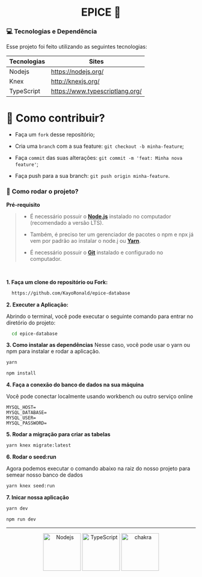 <h1 align="center">
    <strong>EPICE 💜</strong>
</h1>


### **💻 Tecnologias e Dependência**

Esse projeto foi feito utilizando as seguintes tecnologias:

| Tecnologias | Sites |
| ------ | ------ |
| Nodejs | https://nodejs.org/ |
| Knex | http://knexjs.org/ |
| TypeScript | https://www.typescriptlang.org/ |


# 🤔 **Como contribuir?**

- Faça um `fork` desse repositório;
  
- Cria uma `branch` com a sua feature: `git checkout -b minha-feature`;
  
- Faça `commit` das suas alterações: `git commit -m 'feat: Minha nova feature'`;

- Faça push para a sua branch: `git push origin minha-feature`.


### 🚀 **Como rodar o projeto?**

 **Pré-requisito**
 
<blockquote>

- É necessário possuir o **[Node.js](https://nodejs.org/en/)** instalado no computador (recomendado a versão LTS).

- Também, é preciso ter um gerenciador de pacotes o npm e npx já vem por padrão ao instalar o node.j ou **[Yarn](https://www.npmjs.com/package/yarn)**.

- É necessário possuir o **[Git](https://git-scm.com/)** instalado e configurado no computador.
  
</blockquote>


<br/>

**1. Faça um clone do repositório ou Fork:**

```bash 
  https://github.com/KayoRonald/epice-database
```

**2. Executer a Aplicação:**

Abrindo o terminal, você pode executar o seguinte comando para entrar no diretório do projeto:

```bash
  cd epice-database
```

**3. Como instalar as dependências**
Nesse caso, você pode usar o yarn ou npm para instalar e rodar a aplicação.

```bash
yarn 
```

```bash
npm install
```

**4. Faça a conexão do banco de dados na sua máquina**

Você pode conectar localmente usando workbench ou outro serviço online

```.env
MYSQL_HOST=
MYSQL_DATABASE=
MYSQL_USER=
MYSQL_PASSWORD=
```

**5. Rodar a migração para criar as tabelas**

```bash
yarn knex migrate:latest
```

**6. Rodar o seed:run**

Agora podemos executar o comando abaixo na raiz do nosso projeto para semear nosso banco de dados

```bash
yarn knex seed:run
```

**7. Inicar nossa aplicação**

```bash
yarn dev
```
```bash
npm run dev
```

<hr/>


<p align="center">
  <img src="https://walde.co/wp-content/uploads/2016/09/nodejs_logo.png" width="100" title="Nodejs">
  <img src="https://277969009-files.gitbook.io/~/files/v0/b/gitbook-legacy-files/o/spaces%2F-Lf4a7JZE8Gwa4Y0EaRf%2Favatar.png?generation=1559220593217278&alt=media" width="100" alt="TypeScript" title="TypeScript">
  <img src="https://iconape.com/wp-content/files/bl/347262/svg/knexjs-seeklogo.com.svg" width="100" alt="chakra" title="Knexjs"
</p>